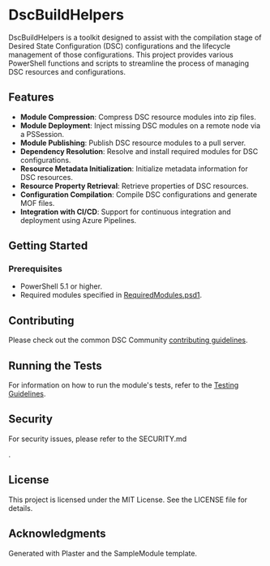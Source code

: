 # DscBuildHelpers

DscBuildHelpers is a toolkit designed to assist with the compilation stage of Desired State Configuration (DSC) configurations and the lifecycle management of those configurations. This project provides various PowerShell functions and scripts to streamline the process of managing DSC resources and configurations.

## Features

- **Module Compression**: Compress DSC resource modules into zip files.
- **Module Deployment**: Inject missing DSC modules on a remote node via a PSSession.
- **Module Publishing**: Publish DSC resource modules to a pull server.
- **Dependency Resolution**: Resolve and install required modules for DSC configurations.
- **Resource Metadata Initialization**: Initialize metadata information for DSC resources.
- **Resource Property Retrieval**: Retrieve properties of DSC resources.
- **Configuration Compilation**: Compile DSC configurations and generate MOF files.
- **Integration with CI/CD**: Support for continuous integration and deployment using Azure Pipelines.

## Getting Started

### Prerequisites

- PowerShell 5.1 or higher.
- Required modules specified in [RequiredModules.psd1](./RequiredModules.psd1).

## Contributing

Please check out the common DSC Community [contributing guidelines](https://dsccommunity.org/guidelines/contributing).

## Running the Tests

For information on how to run the module's tests, refer to the [Testing Guidelines](https://dsccommunity.org/guidelines/testing-guidelines/#running-tests).

## Security

For security issues, please refer to the SECURITY.md

.

## License

This project is licensed under the MIT License. See the LICENSE file for details.

## Acknowledgments

Generated with Plaster and the SampleModule template.
